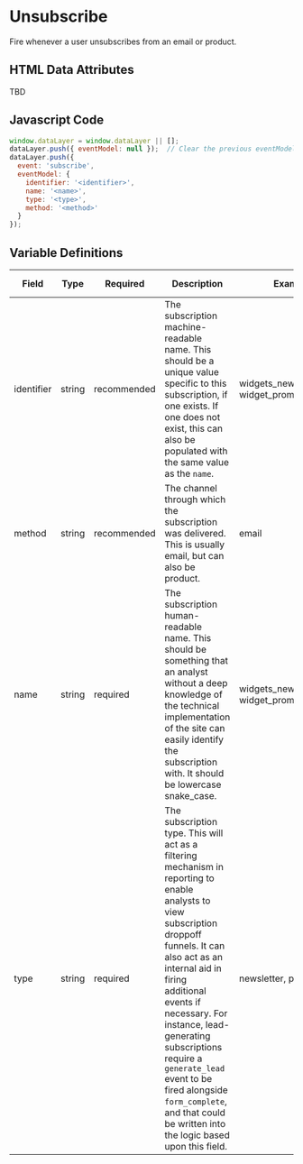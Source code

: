 # Unsubscribe

Fire whenever a user unsubscribes from an email or product.

## HTML Data Attributes

TBD

## Javascript Code

```js
window.dataLayer = window.dataLayer || [];
dataLayer.push({ eventModel: null });  // Clear the previous eventModel object.
dataLayer.push({
  event: 'subscribe',
  eventModel: {
    identifier: '<identifier>',
    name: '<name>',
    type: '<type>',
    method: '<method>'
  }
});
```

## Variable Definitions

|Field|Type|Required|Description|Example|Pattern|Min Length|Max Length|Minimum|Maximum|Multiple Of|
| --- | --- | --- | --- | --- | --- | --- | --- | --- | --- | --- |
|identifier|string|recommended|The subscription machine-readable name. This should be a unique value specific to this subscription, if one exists. If one does not exist, this can also be populated with the same value as the `name`.|widgets_newsletter_123, widget_promos_123|
|method|string|recommended|The channel through which the subscription was delivered. This is usually email, but can also be product.|email|
|name|string|required|The subscription human-readable name. This should be something that an analyst without a deep knowledge of the technical implementation of the site can easily identify the subscription with. It should be lowercase snake_case.|widgets_newsletter, widget_promos|
|type|string|required|The subscription type. This will act as a filtering mechanism in reporting to enable analysts to view subscription droppoff funnels. It can also act as an internal aid in firing additional events if necessary. For instance, lead-generating subscriptions require a `generate_lead` event to be fired alongside `form_complete`, and that could be written into the logic based upon this field.|newsletter, promos|